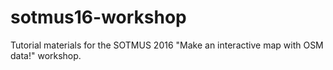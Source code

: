 # sotmus16-workshop
Tutorial materials for the SOTMUS 2016 "Make an interactive map with OSM data!" workshop.
